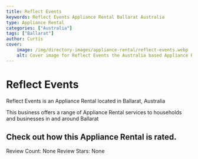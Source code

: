 ```yaml
---
title: Reflect Events
keywords: Reflect Events Appliance Rental Ballarat Australia 
type: Appliance Rental 
categories: ["Australia"]
tags: ["Ballarat"]
author: Curtis
cover:
    image: /img/directory-images/appliance-rental/reflect-events.webp
    alt: Cover image for Reflect Events the Australia based Appliance Rental servicing Ballarat 
---
```


# Reflect Events
Reflect Events is an Appliance Rental located in Ballarat, Australia

This business offers a range of Appliance Rental services to households and businesses in and around Ballarat

## Check out how this Appliance Rental is rated.
Review Count: None
Review Stars: None
